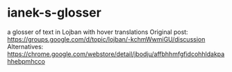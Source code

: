 ianek-s-glosser
===============

a glosser of text in Lojban with hover translations
Original post: https://groups.google.com/d/topic/lojban/-kchmWwmiGU/discussion
Alternatives: https://chrome.google.com/webstore/detail/jbodju/affbhhmfgfidcohhldakpahhebpmhcco
